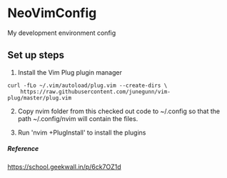 # NeoVimConfig
My development environment config

## Set up steps

1. Install the Vim Plug plugin manager

``` shell
curl -fLo ~/.vim/autoload/plug.vim --create-dirs \
    https://raw.githubusercontent.com/junegunn/vim-plug/master/plug.vim

```

2. Copy nvim folder from this checked out code to ~/.config so that the path ~/.config/nvim will contain the files.

3. Run 'nvim +PlugInstall' to install the plugins


##### Reference

https://school.geekwall.in/p/6ck7OZ1d

